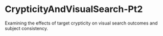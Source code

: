 # CrypticityAndVisualSearch-Pt2
Examining the effects of target crypticity on visual search outcomes and subject consistency. 
